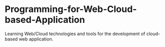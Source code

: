 # Programming-for-Web-Cloud-based-Application
Learning Web/Cloud technologies and tools for the development of cloud-based web application.
